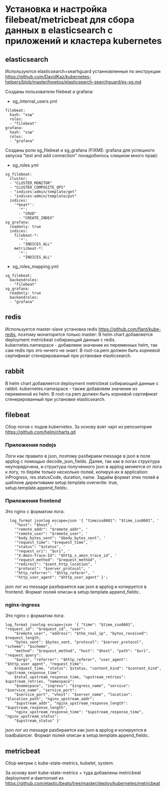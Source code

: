 # Установка и настройка filebeat/metricbeat для сбора данных в elasticsearch с приложений и кластера kubernetes

## elasticsearch

Используются elasticsearch+searhguard устанновленные по инструкции https://github.com/DavidKaz/kubernetes-helpers/blob/master/howtos/elasticsearch-searchguard/es-sg.md

Созданы пользователи filebeat и grafana:

* sg_internal_users.yml
```
filebeat:
  hash: "хэш"
  roles:
  - "filebeat"
grafana:
  hash: "хэш"
  roles:
  - "grafana"
```

Созданы роли sg_filebeat и sg_grafana
(FIXME: grafana для успешного запуска "test and add connection" понадобилось слишком много прав):

* sg_roles.yml
```
sg_filebeat:
  cluster:
  - "CLUSTER_MONITOR"
  - "CLUSTER_COMPOSITE_OPS"
  - "indices:admin/template/get"
  - "indices:admin/template/put"
  indices:
    '*beat*':
      '*':
      - "CRUD"
      - "CREATE_INDEX"
sg_grafana:
  readonly: true
  indices:
    filebeat-*:
      '*':
      - "INDICES_ALL"
    metricbeat-*:
      '*':
      - "INDICES_ALL"
```
* sg_roles_mapping.yml
```
sg_filebeat:
  backendroles:
  - "filebeat"
sg_grafana:
  readonly: true
  backendroles:
  - "grafana"
```

## redis

Используется master-slave установка redis https://github.com/flant/kube-redis, поэтому мониторится только master:
В helm chart добавляется deployment metricbeat собирающий данные с redis. kubernetes.namespace - добавляем значение из переменных helm, так сам redis про это ничего не знает.
В root-ca.pem должен быть корневой сертификат сгенерированный при установке elasticsearch.

## rabbit

В helm chart добавляется deployment metricbeat собирающий данные с rabbit. kubernetes.namespace - также добавляем значение из переменной из helm.
В root-ca.pem должен быть корневой сертификат сгенерированный при установке elasticsearch.

## filebeat

Сбор логов с подов kubernetes. За основу взят чарт из репозитория  https://github.com/helm/charts.git

### Приложения nodejs

Логи как правило в json, поэтому разбираем message в json в поле applog с помощью decode_json_fields.
Далее, так как в логах структура неупорядочена, и структура полученного json в applog меняется от лога к логу, то берём только несколько полей, копируя иx в application: inProgress, res.statusCode, duration, name. Задаём формат этих полей в шаблоне директивами setup.template.overwrite: true, setup.template.append_fields:.

### Приложения frontend

Это nginx с форматом лога:
```
  log_format jsonlog escape=json '{ "timeiso8601": "$time_iso8601", '
    '"host": "$host", '
    '"remote_addr": "$remote_addr", '
    '"remote_user": "$remote_user", '
    '"body_bytes_sent": "$body_bytes_sent", '
    '"request_time": "$request_time", '
    '"status": "$status", '
    '"request_uri": "$uri", '
    '"X-Amzn-Trace-Id": "$http_x_amzn_trace_id", '
    '"request_method": "$request_method", '
    '"redirect": "$sent_http_location", '
    '"protocol": "$server_protocol", '
    '"http_referrer": "$http_referer", '
    '"http_user_agent": "$http_user_agent" }';
```

json лог из message разбирается как json в applog и копируется в frontend. Формат полей описан в setup.template.append_fields:.

### nginx-ingress

Это nginx с форматом лога:
```
log_format jsonlog escape=json '{ "time": "$time_iso8601", "request_id": "$request_id", "user":
    "$remote_user", "address": "$the_real_ip", "bytes_received": $request_length,
    "bytes_sent": $bytes_sent, "protocol": "$server_protocol", "scheme": "$scheme",
    "method": "$request_method", "host": "$host", "path": "$uri", "request_query":
    "$args", "referrer": "$http_referer", "user_agent": "$http_user_agent", "request_time":
    $request_time, "status": $status, "content_kind": "$content_kind", "upstream_response_time":
    $total_upstream_response_time, "upstream_retries": $upstream_retries, "namespace":
    "$namespace", "ingress": "$ingress_name", "service": "$service_name", "service_port":
    "$service_port", "vhost": "$server_name", "location": "$location_path", "nginx_upstream_addr":
    "$upstream_addr", "nginx_upstream_response_length": "$upstream_response_length",
    "nginx_upstream_response_time": "$upstream_response_time", "nginx_upstream_status":
    "$upstream_status" }'
```
json лог из message разбирается как json в applog и копируется в loadbalancer. Формат полей описан в setup.template.append_fields:.

## metricbeat

Сбор метрик с kube-state-metrics, kubelet, system.

За основу взят kube-state-metrics + туда добавлены metricbeat deployment и daemonset из https://github.com/elastic/beats/tree/master/deploy/kubernetes/metricbeat
